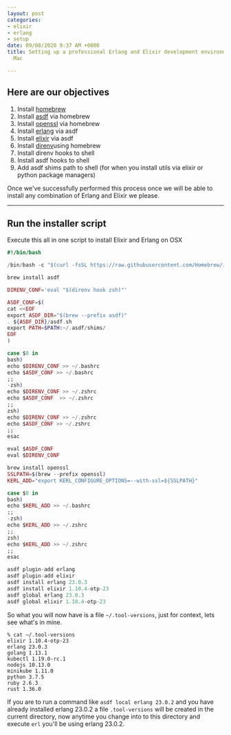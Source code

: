 ```yaml
---
layout: post
categories:
- elixir
- erlang
- setup
date: 09/08/2020 9:37 AM +0000
title: Setting up a professional Erlang and Elixir development environment on the
  Mac

---
```

## Here are our objectives 

1. Install [homebrew](https://brew.sh/)
2. Install [asdf](https://github.com/asdf-vm/asdf) via homebrew
3. Install [openssl](https://www.openssl.org/) via homebrew
4. Install [erlang](https://www.erlang.org) via asdf
5. Install [elixir](https://elixir-lang.org) via asdf
6. Install [direnv](https://direnv.net)using homebrew
7. Install direnv hooks to shell 
8. Install asdf hooks to shell
9. Add asdf shims path to shell (for when you install utils via elixir or python package managers)

Once we've successfully performed this process once we will be able to install any combination of Erlang and Elixir we please.

----

## Run the installer script

Execute this all in one script to install Elixir and Erlang on OSX 

```elixir
#!/bin/bash

/bin/bash -c "$(curl -fsSL https://raw.githubusercontent.com/Homebrew/install/master/install.sh)"

brew install asdf

DIRENV_CONF='eval "$(direnv hook zsh)"'

ASDF_CONF=$(
cat <<EOF
export ASDF_DIR="$(brew --prefix asdf)"
. ${ASDF_DIR}/asdf.sh
export PATH=$PATH:~/.asdf/shims/
EOF
)

case $0 in
bash)
echo $DIRENV_CONF >> ~/.bashrc
echo $ASDF_CONF >> ~/.bashrc
;;
-zsh)
echo $DIRENV_CONF >> ~/.zshrc
echo $ASDF_CONF  >> ~/.zshrc
;;
zsh)
echo $DIRENV_CONF >> ~/.zshrc
echo $ASDF_CONF >> ~/.zshrc
;;
esac

eval $ASDF_CONF
eval $DIRENV_CONF

brew install openssl
SSLPATH=$(brew --prefix openssl)
KERL_ADD="export KERL_CONFIGURE_OPTIONS=--with-ssl=${SSLPATH}"

case $0 in
bash)
echo $KERL_ADD >> ~/.bashrc
;;
-zsh)
echo $KERL_ADD >> ~/.zshrc
;;
zsh)
echo $KERL_ADD >> ~/.zshrc
;;
esac

asdf plugin-add erlang
asdf plugin-add elixir
asdf install erlang 23.0.3
asdf install elixir 1.10.4-otp-23
asdf global erlang 23.0.3
asdf global elixir 1.10.4-otp-23
```

So what you will now have is a file `~/.tool-versions`, just for context, lets see what's in mine.

```
% cat ~/.tool-versions
elixir 1.10.4-otp-23
erlang 23.0.3
golang 1.13.1
kubectl 1.19.0-rc.1
nodejs 10.13.0
minikube 1.11.0
python 3.7.5
ruby 2.6.3
rust 1.36.0
```

If you are to run a command like `asdf local erlang 23.0.2` and you have already installed erlang 23.0.2 a file `.tool-versions` will be created in the current directory, now anytime you change into to this directory and execute `erl` you'll be using erlang 23.0.2.


